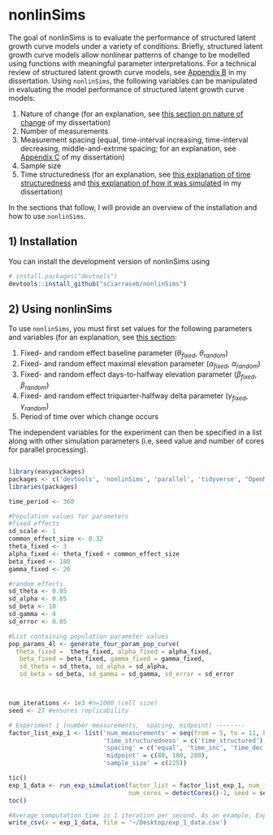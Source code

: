
# nonlinSims

<!-- badges: start -->
<!-- badges: end -->

The goal of nonlinSims is to evaluate the performance of structured
latent growth curve models under a variety of conditions. Briefly,
structured latent growth curve models allow nonlinear patterns of change
to be modelled using functions with meaningful parameter
interpretations. For a technical review of structured latent growth
curve models, see [Appendix
B](https://atrium.lib.uoguelph.ca/xmlui/bitstream/handle/10214/27543/Sciarra_Sebastian_%20202304_PhD.pdf?sequence=1&isAllowed=y#page=271)
in my dissertation. Using `nonlinSims`, the following variables can be
manipulated in evaluating the model performance of structured latent
growth curve models:

1)  Nature of change (for an explanation, see [this section on nature of
    change](https://atrium.lib.uoguelph.ca/xmlui/bitstream/handle/10214/27543/Sciarra_Sebastian_%20202304_PhD.pdf?sequence=1&isAllowed=y#page=59)
    of my dissertation)
2)  Number of measurements
3)  Measurement spacing (equal, time-interval increasing, time-interval
    decreasing, middle-and-extrme spacing; for an explanation, see
    [Appendix
    C](https://atrium.lib.uoguelph.ca/xmlui/bitstream/handle/10214/27543/Sciarra_Sebastian_%20202304_PhD.pdf?sequence=1&isAllowed=y#page=259)
    of my dissertation)
4)  Sample size
5)  Time structuredness (for an explanation, see [this explanation of
    time
    structuredness](https://atrium.lib.uoguelph.ca/xmlui/bitstream/handle/10214/27543/Sciarra_Sebastian_%20202304_PhD.pdf?sequence=1&isAllowed=y#page=155)
    and [this explanation of how it was
    simulated](https://atrium.lib.uoguelph.ca/xmlui/bitstream/handle/10214/27543/Sciarra_Sebastian_%20202304_PhD.pdf?sequence=1&isAllowed=y#page=162)
    in my dissertation)

In the sections that follow, I will provide an overview of the
installation and how to use `nonlinSims`.

## 1) Installation

You can install the development version of nonlinSims using

``` r
# install.packages("devtools")
devtools::install_github("sciarraseb/nonlinSims")
```

## 2) Using nonlinSims

To use `nonlinSims`, you must first set values for the following
parameters and variables (for an explanation, see [this
section](https://atrium.lib.uoguelph.ca/xmlui/bitstream/handle/10214/27543/Sciarra_Sebastian_%20202304_PhD.pdf?sequence=1&isAllowed=y#page=50%5D%20of%20my%20dissertation):

1)  Fixed- and random effect baseline parameter ($\theta_{fixed}$,
    $\theta_{random}$)
2)  Fixed- and random effect maximal elevation parameter
    ($\alpha_{fixed}$, $\alpha_{random}$)
3)  Fixed- and random effect days-to-halfway elevation parameter
    ($\beta_{fixed}$, $\beta_{random}$)
4)  Fixed- and random effect triquarter-halfway delta parameter
    ($\gamma_{fixed}$, $\gamma_{random}$)
5)  Period of time over which change occurs

The independent variables for the experiment can then be specified in a
list along with other simulation parameters (i.e, seed value and number
of cores for parallel processing).

``` r

library(easypackages)
packages <- c('devtools', 'nonlinSims', 'parallel', 'tidyverse', "OpenMx", "data.table", 'progress', 'tictoc')
libraries(packages)

time_period <- 360

#Population values for parameters 
#fixed effects
sd_scale <- 1
common_effect_size <- 0.32
theta_fixed <- 3
alpha_fixed <- theta_fixed + common_effect_size
beta_fixed <- 180
gamma_fixed <- 20

#random effects 
sd_theta <- 0.05
sd_alpha <- 0.05
sd_beta <- 10
sd_gamma <- 4
sd_error <- 0.05

#List containing population parameter values
pop_params_4l <- generate_four_param_pop_curve(
  theta_fixed =  theta_fixed, alpha_fixed = alpha_fixed, 
   beta_fixed = beta_fixed, gamma_fixed = gamma_fixed, 
   sd_theta = sd_theta, sd_alpha = sd_alpha, 
   sd_beta = sd_beta, sd_gamma = sd_gamma, sd_error = sd_error



num_iterations <- 1e3 #n=1000 (cell size)
seed <- 27 #ensures replicability 

# Experiment 1 (number measurements,  spacing, midpoint) --------
factor_list_exp_1 <- list('num_measurements' = seq(from = 5, to = 11, by = 2), 
                          'time_structuredness' = c('time_structured'),
                          'spacing' = c('equal', 'time_inc', 'time_dec', 'mid_ext'), 
                          'midpoint' = c(80, 180, 280),  
                          'sample_size' = c(225))

tic()
exp_1_data <- run_exp_simulation(factor_list = factor_list_exp_1, num_iterations = num_iterations, pop_params = pop_params_4l, 
                                 num_cores = detectCores()-1, seed = seed)
toc()

#Average computation time is 1 iteration per second. As an example, Experiment has 48 cells x 1000 iterations/cell = 48 000 iterations and seconds/3600s/hour ~ 13.33 hours (simulations computed with 15 cores)
write_csv(x = exp_1_data, file = '~/Desktop/exp_1_data.csv')
```
